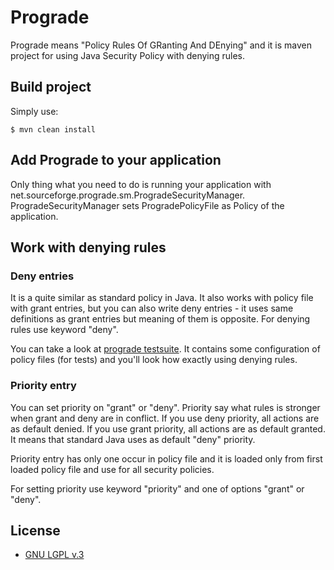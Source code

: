# Prograde

Prograde means "Policy Rules Of GRanting And DEnying" and it is maven project for using Java Security Policy with denying rules.

## Build project
Simply use:

	$ mvn clean install

## Add Prograde to your application

Only thing what you need to do is running your application with net.sourceforge.prograde.sm.ProgradeSecurityManager. ProgradeSecurityManager sets ProgradePolicyFile as Policy of the application.

## Work with denying rules

### Deny entries

It is a quite similar as standard policy in Java. It also works with policy file with grant entries, but you can also write deny entries - it uses same definitions as grant entries but meaning of them is opposite. For denying rules use keyword "deny".

You can take a look at [prograde testsuite](https://github.com/pro-grade/progradeTests). It contains some configuration of policy files (for tests) and you'll look how exactly using denying rules.

### Priority entry

You can set priority on "grant" or "deny". Priority say what rules is stronger when grant and deny are in conflict. If you use deny priority, all actions are as default denied. If you use grant priority, all actions are as default granted. It means that standard Java uses as default "deny" priority.

Priority entry has only one occur in policy file and it is loaded only from first loaded policy file and use for all security policies.

For setting priority use keyword "priority" and one of options "grant" or "deny".

## License

* [GNU LGPL v.3](http://www.gnu.org/licenses/lgpl.html)
